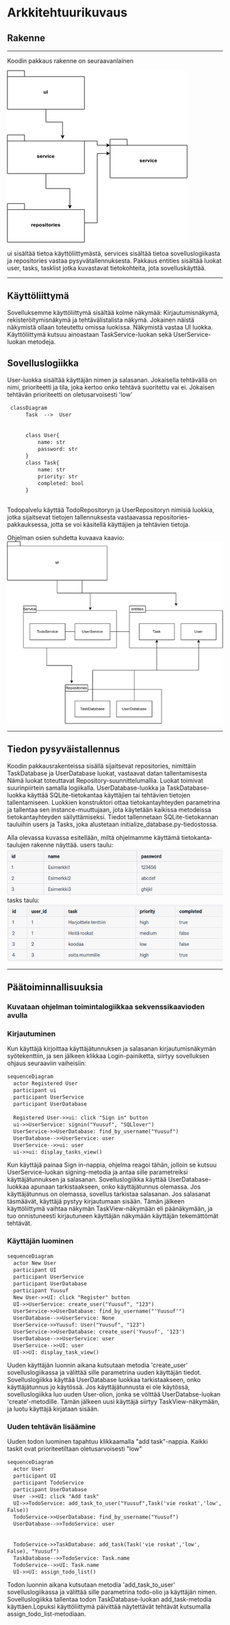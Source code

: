 # **Arkkitehtuurikuvaus**

## **Rakenne**
***
Koodin pakkaus rakenne on seuraavanlainen

![Kuva](./Kuvat/ohte_kaavio.png) 

ui sisältää tietoa käyttöliittymästä, services sisältää  tietoa sovelluslogiikasta ja repositories vastaa pysyvätallennuksesta. Pakkaus entities sisältää luokat user, tasks, tasklist jotka kuvastavat tietokohteita, jota sovelluskäyttää.
****
## **Käyttöliittymä**
Sovelluksemme käyttöliittymä sisältää kolme näkymää: Kirjautumisnäkymä, rekisteröitymisnäkymä ja tehtävälistalista näkymä. Jokainen näistä näkymistä ollaan toteutettu omissa luokissa. Näkymistä vastaa UI luokka. Käyttöliittymä kutsuu ainoastaan TaskService-luokan  sekä UserService-luokan metodeja.







## **Sovelluslogiikka**

User-luokka sisältää käyttäjän nimen ja salasanan. Jokaisella tehtävällä on nimi, prioriteetti ja tila, joka kertoo onko tehtävä suoritettu vai ei. Jokaisen tehtävän prioriteetti on oletusarvoisesti 'low'
```mermaid
 classDiagram
      Task  -->  User
      
      
      class User{
          name: str
          password: str
      }
      class Task{
          name: str
          priority: str
          completed: bool
      }
      
```
Todopalvelu käyttää TodoRepositoryn ja UserRepositoryn nimisiä luokkia, jotka sijaitsevat tietojen tallennuksesta vastaavassa repositories-pakkauksessa, jotta se voi käsitellä käyttäjien ja tehtävien tietoja.

Ohjelman osien suhdetta kuvaava kaavio:
![Kuva](./Kuvat/pakettikaavio.png) 
***
## **Tiedon pysyväistallennus**

Koodin pakkausrakenteissa sisällä sijaitsevat repositories, nimittäin TaskDatabase ja UserDatabase luokat, vastaavat datan tallentamisesta  Nämä luokat toteuttavat Repository-suunnittelumallia. Luokat toimivat suurinpiirtein samalla logiikalla. 
UserDatabase-luokka ja  TaskDatabase-luokka käyttää SQLite-tietokantaa käyttäjien tai tehtävien tietojen tallentamiseen. Luokkien konstruktori ottaa tietokantayhteyden parametrina ja tallentaa sen instance-muuttujaan, jota käytetään kaikissa metodeissa tietokantayhteyden säilyttämiseksi. Tiedot tallennetaan SQLite-tietokannan tauluihin users ja Tasks, joka alustetaan initialize_database.py-tiedostossa.

Alla olevassa kuvassa esitellään, miltä ohjelmamme käyttämä tietokanta-taulujen rakenne näyttää.
users taulu:
![Kuva](./Kuvat/Users_taulu.png)
tasks taulu:
![Kuva](./Kuvat/Task_taulu.png)
****

## **Päätoiminnallisuuksia**
### Kuvataan ohjelman toimintalogiikkaa sekvenssikaavioden avulla

### **Kirjautuminen**
Kun käyttäjä kirjoittaa käyttäjätunnuksen ja salasanan kirjautumisnäkymän syötekenttiin, ja sen jälkeen klikkaa Login-painiketta, siirtyy sovelluksen ohjaus seuraaviin vaiheisiin:

```mermaid
sequenceDiagram
  actor Registered User
  participant ui
  participant UserService
  participant UserDatabase

  Registered User->>ui: click "Sign in" button
  ui->>UserService: signin("Yuusuf", "SQLlover")
  UserService->>UserDatabase: find_by_username("Yuusuf")
  UserDatabase-->>UserService: user
  UserService-->>ui: user
  ui->>ui: display_tasks_view()
```

Kun käyttäjä painaa Sign in-nappia, ohjelma reagoi tähän, jolloin se kutsuu UserService-luokan signing-metodia ja antaa sille parametreiksi käyttäjätunnuksen ja salasanan. Sovelluslogiikka käyttää UserDatabase-luokkaa apunaan tarkistaakseen, onko käyttäjätunnus olemassa. Jos käyttäjätunnus on olemassa, sovellus tarkistaa salasanan. Jos salasanat täsmäävät, käyttäjä pystyy kirjautumaan sisään. Tämän jälkeen käyttöliittymä vaihtaa näkymän TaskView-näkymään eli päänäkymään, ja tuo onnistuneesti kirjautuneen käyttäjän näkymään käyttäjän tekemättömät tehtävät.

### **Käyttäjän luominen**

```mermaid
sequenceDiagram
  actor New User
  participant UI
  participant UserService
  participant UserDatabase
  participant Yuusuf
  New User->>UI: click "Register" button
  UI->>UserService: create_user("Yuusuf", "123")
  UserService->>UserDatabase: find_by_username("'Yuusuf'")
  UserDatabase-->>UserService: None
  UserService->>Yuusuf: User("Yuusuf", "123")
  UserService->>UserDatabase: create_user('Yuusuf', '123')
  UserDatabase-->>UserService: user
  UserService-->>UI: user
  UI->>UI: display_task_view()
```

Uuden käyttäjän luonnin aikana kutsutaan metodia 'create_user' sovelluslogiikassa ja välittää sille parametrina uuden käyttäjän tiedot. Sovelluslogiikka käyttää UserDatabase luokkaa tarkistaakseen, onko käyttäjätunnus jo käytössä. Jos käyttäjätunnusta ei ole käytössä, sovelluslogiikka luo uuden User-olion, jonka se völttää UserDatabse-luokan 'create'-metodille. Tämän jälkeen uusi käyttäjä siirtyy TaskView-näkymään, ja luotu käyttäjä kirjataan sisään.

### **Uuden tehtävän lisäämine**
Uuden todon luominen tapahtuu klikkaamalla "add task"-nappia. Kaikki taskit ovat prioriteetiltaan oletusarvoisesti "low"

```mermaid
sequenceDiagram
  actor User 
  participant UI
  participant TodoService
  participant UserDatabase
  User ->>UI: click "Add task"
  UI->>TodoService: add_task_to_user("Yuusuf",Task('vie roskat','low', False))
  TodoService->>UserDatabase: find_by_username("Yuusuf")
  UserDatabase-->>TodoService: user
  
  
  TodoService->>TaskDatabase: add_task(Task('vie roskat','low', False), "Yuusuf")
  TaskDatabase-->>TodoService: Task.name
  TodoService-->>UI: Task.name 
  UI->>UI: assign_todo_list()
```
Todon luonnin aikana kutsutaan metodia 'add_task_to_user' sovelluslogiikassa ja välittää sille parametrina todo-olio ja käyttäjän nimen. Sovelluslogiikka tallentaa todon TaskDatabase-luokan add_task-metodia käyttäen.Lopuksi käyttöliittymä päivittää näytettävät tehtävät kutsumalla assign_todo_list-metodiaan. 